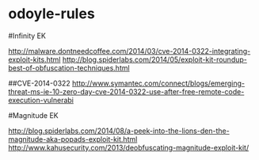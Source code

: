 odoyle-rules
============
#Infinity EK

http://malware.dontneedcoffee.com/2014/03/cve-2014-0322-integrating-exploit-kits.html
http://blog.spiderlabs.com/2014/05/exploit-kit-roundup-best-of-obfuscation-techniques.html

##CVE-2014-0322
http://www.symantec.com/connect/blogs/emerging-threat-ms-ie-10-zero-day-cve-2014-0322-use-after-free-remote-code-execution-vulnerabi

#Magnitude EK

http://blog.spiderlabs.com/2014/08/a-peek-into-the-lions-den-the-magnitude-aka-popads-exploit-kit.html
http://www.kahusecurity.com/2013/deobfuscating-magnitude-exploit-kit/
